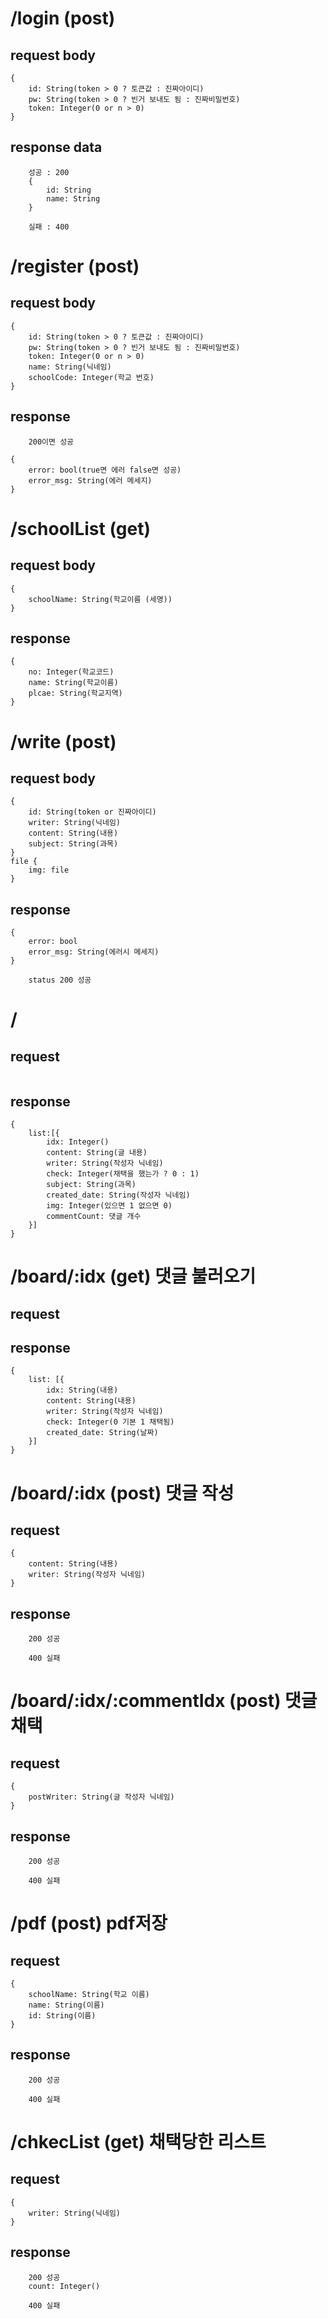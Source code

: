 # /login (post)  
## request body
```
{
    id: String(token > 0 ? 토큰값 : 진짜아이디)
    pw: String(token > 0 ? 빈거 보내도 됨 : 진짜비밀번호)
    token: Integer(0 or n > 0)
}
```
## response data
```
    성공 : 200
    {
        id: String
        name: String
    }
```
```
    실패 : 400
```
# /register (post)
## request body
```
{
    id: String(token > 0 ? 토큰값 : 진짜아이디)
    pw: String(token > 0 ? 빈거 보내도 됨 : 진짜비밀번호)        
    token: Integer(0 or n > 0)
    name: String(닉네임)
    schoolCode: Integer(학교 번호)
}
```
## response
```
    200이면 성공
```
```
{
    error: bool(true면 에러 false면 성공)
    error_msg: String(에러 메세지)
}
```
# /schoolList (get)
## request body
```
{
    schoolName: String(학교이름 (세명))
}
```
## response
```
{
    no: Integer(학교코드)
    name: String(학교이름)
    plcae: String(학교지역)
}
```
# /write (post)
## request body
```
{
    id: String(token or 진짜아이디)
    writer: String(닉네임)
    content: String(내용)
    subject: String(과목)
}
file {
    img: file
}
```
## response
```
{
    error: bool
    error_msg: String(에러시 메세지)
}
```
```
    status 200 성공
```
# /
## request
```

```
## response
```
{
    list:[{
        idx: Integer()
        content: String(글 내용)
        writer: String(작성자 닉네임)
        check: Integer(채택을 했는가 ? 0 : 1)
        subject: String(과목)
        created_date: String(작성자 닉네임)
        img: Integer(있으면 1 없으면 0)
        commentCount: 댓글 개수
    }]
}
```
# /board/:idx (get) 댓글 불러오기
## request
## response
```
{
    list: [{
        idx: String(내용)
        content: String(내용)
        writer: String(작성자 닉네임)
        check: Integer(0 기본 1 채택됨)
        created_date: String(날짜)
    }]
}
```
# /board/:idx (post) 댓글 작성
## request
```
{
    content: String(내용)
    writer: String(작성자 닉네임)
}
```
## response
```
    200 성공
```
```
    400 실패
```
# /board/:idx/:commentIdx (post) 댓글 채택
## request
```
{
    postWriter: String(글 작성자 닉네임)
}
```
## response
```
    200 성공
```
```
    400 실패
```
# /pdf (post) pdf저장
## request
```
{
    schoolName: String(학교 이름)
    name: String(이름)
    id: String(이름)
}
```
## response
```
    200 성공
```
```
    400 실패
```
# /chkecList (get) 채택당한 리스트
## request
```
{
    writer: String(닉네임)
}
```
## response
```
    200 성공
    count: Integer()
```
```
    400 실패
```